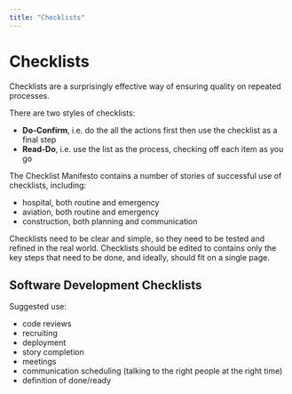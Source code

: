 ```yaml
---
title: "Checklists"
---
```

# Checklists

Checklists are a surprisingly effective way of ensuring quality on repeated processes.

There are two styles of checklists:
* **Do-Confirm**, i.e. do the all the actions first then use the checklist as a final step
* **Read-Do**, i.e. use the list as the process, checking off each item as you go

The Checklist Manifesto contains a number of stories of successful use of checklists, including:
* hospital, both routine and emergency
* aviation, both routine and emergency
* construction, both planning and communication

Checklists need to be clear and simple, so they need to be tested and refined in the real world.  Checklists should be edited to contains only the key steps that need to be done, and ideally, should fit on a single page.

## Software Development Checklists

Suggested use:
* code reviews
* recruiting
* deployment
* story completion
* meetings
* communication scheduling (talking to the right people at the right time)
* definition of done/ready
